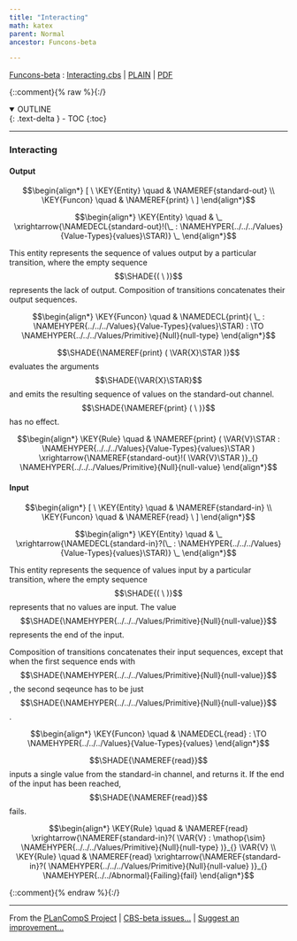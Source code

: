 ```yaml
---
title: "Interacting"
math: katex
parent: Normal
ancestor: Funcons-beta

---
```

[Funcons-beta] : [Interacting.cbs] \| [PLAIN] \| [PDF]

{::comment}{% raw %}{:/}
<details open markdown="block">
  <summary>
    OUTLINE
  </summary>
  {: .text-delta }
- TOC
{:toc}
</details>


----

### Interacting
               


#### Output
               


$$\begin{align*}
  [ \
  \KEY{Entity} \quad & \NAMEREF{standard-out} \\
  \KEY{Funcon} \quad & \NAMEREF{print}
  \ ]
\end{align*}$$

$$\begin{align*}
  \KEY{Entity} \quad
  & \_ \xrightarrow{\NAMEDECL{standard-out}!(\_ : \NAMEHYPER{../../../Values}{Value-Types}{values}\STAR)} \_
\end{align*}$$


  This entity represents the sequence of values output by a particular
  transition, where the empty sequence $$\SHADE{(   \  )}$$ represents the lack of output.
  Composition of transitions concatenates their output sequences.


$$\begin{align*}
  \KEY{Funcon} \quad
  & \NAMEDECL{print}(
                       \_ : \NAMEHYPER{../../../Values}{Value-Types}{values}\STAR) 
    :  \TO \NAMEHYPER{../../../Values/Primitive}{Null}{null-type} 
\end{align*}$$


  $$\SHADE{\NAMEREF{print}
           (  \VAR{X}\STAR )}$$ evaluates the arguments $$\SHADE{\VAR{X}\STAR}$$ and emits the resulting sequence of
  values on the standard-out channel. $$\SHADE{\NAMEREF{print}
           (   \  )}$$ has no effect.


$$\begin{align*}
  \KEY{Rule} \quad
    &  \NAMEREF{print}
                    (  \VAR{V}\STAR : \NAMEHYPER{../../../Values}{Value-Types}{values}\STAR ) \xrightarrow{\NAMEREF{standard-out}!(  \VAR{V}\STAR )}_{} 
        \NAMEHYPER{../../../Values/Primitive}{Null}{null-value}
\end{align*}$$

#### Input
               


$$\begin{align*}
  [ \
  \KEY{Entity} \quad & \NAMEREF{standard-in} \\
  \KEY{Funcon} \quad & \NAMEREF{read}
  \ ]
\end{align*}$$

$$\begin{align*}
  \KEY{Entity} \quad
  & \_ \xrightarrow{\NAMEDECL{standard-in}?(\_ : \NAMEHYPER{../../../Values}{Value-Types}{values}\STAR)} \_
\end{align*}$$


  This entity represents the sequence of values input by a particular
  transition, where the empty sequence $$\SHADE{(   \  )}$$ represents that no values are
  input. The value $$\SHADE{\NAMEHYPER{../../../Values/Primitive}{Null}{null-value}}$$ represents the end of the input.
  
  Composition of transitions concatenates their input sequences, except that
  when the first sequence ends with $$\SHADE{\NAMEHYPER{../../../Values/Primitive}{Null}{null-value}}$$, the second seqeunce has to be
  just $$\SHADE{\NAMEHYPER{../../../Values/Primitive}{Null}{null-value}}$$.


$$\begin{align*}
  \KEY{Funcon} \quad
  & \NAMEDECL{read} 
    :  \TO \NAMEHYPER{../../../Values}{Value-Types}{values} 
\end{align*}$$


  $$\SHADE{\NAMEREF{read}}$$ inputs a single value from the standard-in channel, and returns it.
  If the end of the input has been reached, $$\SHADE{\NAMEREF{read}}$$ fails.


$$\begin{align*}
  \KEY{Rule} \quad
    &  \NAMEREF{read} \xrightarrow{\NAMEREF{standard-in}?(  \VAR{V} : \mathop{\sim} \NAMEHYPER{../../../Values/Primitive}{Null}{null-type} )}_{} 
        \VAR{V}
\\
  \KEY{Rule} \quad
    &  \NAMEREF{read} \xrightarrow{\NAMEREF{standard-in}?(  \NAMEHYPER{../../../Values/Primitive}{Null}{null-value} )}_{} 
        \NAMEHYPER{../../Abnormal}{Failing}{fail}
\end{align*}$$



[Funcons-beta]: /CBS-beta/math/Funcons-beta
  "FUNCONS-BETA"
[Unstable-Funcons-beta]: /CBS-beta/math/Unstable-Funcons-beta
  "UNSTABLE-FUNCONS-BETA"
[Languages-beta]: /CBS-beta/math/Languages-beta
  "LANGUAGES-BETA"
[Unstable-Languages-beta]: /CBS-beta/math/Unstable-Languages-beta
  "UNSTABLE-LANGUAGES-BETA"
[CBS-beta]: /CBS-beta
  "CBS-BETA"
[Interacting.cbs]: https://github.com/plancomps/CBS-beta/blob/master/Funcons-beta/Computations/Normal/Interacting/Interacting.cbs
  "CBS SOURCE FILE ON GITHUB"
[PLAIN]: /CBS-beta/docs/Funcons-beta/Computations/Normal/Interacting
  "CBS SOURCE WEB PAGE"
 [PRETTY]: /CBS-beta/math/Funcons-beta/Computations/Normal/Interacting
  "CBS-KATEX WEB PAGE"
[PDF]: /CBS-beta/math/Funcons-beta/Computations/Normal/Interacting/Interacting.pdf
  "CBS-LATEX PDF FILE"
[PLanCompS Project]: https://plancomps.github.io
  "PROGRAMMING LANGUAGE COMPONENTS AND SPECIFICATIONS PROJECT HOME PAGE"
{::comment}{% endraw %}{:/}


____

From the [PLanCompS Project] | [CBS-beta issues...] | [Suggest an improvement...]

[CBS-beta issues...]: https://github.com/plancomps/CBS-beta/issues
  "CBS-BETA ISSUE REPORTS ON GITHUB"
[Suggest an improvement...]: mailto:plancomps@gmail.com?Subject=CBS-beta%20-%20comment&Body=Re%3A%20CBS-beta%20specification%20at%20Computations/Normal/Interacting/Interacting.cbs%0A%0AComment/Query/Issue/Suggestion%3A%0A%0A%0ASignature%3A%0A
  "GENERATE AN EMAIL TEMPLATE"
